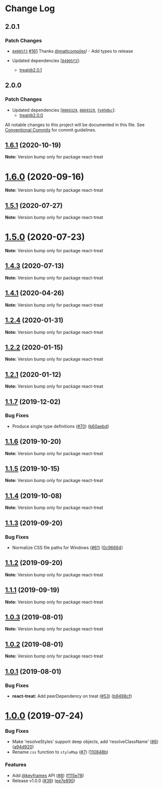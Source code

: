# Change Log

## 2.0.1

### Patch Changes

- [`84905f3`](https://github.com/seek-oss/treat/commit/84905f3b357422307bed6c2ad5c267e374332b18) [#161](https://github.com/seek-oss/treat/pull/161) Thanks [@mattcompiles](https://github.com/mattcompiles)! - Add types to release

- Updated dependencies [[`84905f3`](https://github.com/seek-oss/treat/commit/84905f3b357422307bed6c2ad5c267e374332b18)]:
  - treat@2.0.1

## 2.0.0

### Patch Changes

- Updated dependencies [[`0869329`](https://github.com/seek-oss/treat/commit/086932913da1b07084ea386159645f9fc3a7849e), [`0869329`](https://github.com/seek-oss/treat/commit/086932913da1b07084ea386159645f9fc3a7849e), [`fe950bc`](https://github.com/seek-oss/treat/commit/fe950bc5b5e00bd520ef17aa97400575f63ca859)]:
  - treat@2.0.0

All notable changes to this project will be documented in this file.
See [Conventional Commits](https://conventionalcommits.org) for commit guidelines.

## [1.6.1](https://github.com/seek-oss/treat/tree/master/packages/react-treat/compare/v1.6.0...v1.6.1) (2020-10-19)

**Note:** Version bump only for package react-treat

# [1.6.0](https://github.com/seek-oss/treat/tree/master/packages/react-treat/compare/v1.5.1...v1.6.0) (2020-09-16)

**Note:** Version bump only for package react-treat

## [1.5.1](https://github.com/seek-oss/treat/tree/master/packages/react-treat/compare/v1.5.0...v1.5.1) (2020-07-27)

**Note:** Version bump only for package react-treat

# [1.5.0](https://github.com/seek-oss/treat/tree/master/packages/react-treat/compare/v1.4.3...v1.5.0) (2020-07-23)

**Note:** Version bump only for package react-treat

## [1.4.3](https://github.com/seek-oss/treat/tree/master/packages/react-treat/compare/v1.4.2...v1.4.3) (2020-07-13)

**Note:** Version bump only for package react-treat

## [1.4.1](https://github.com/seek-oss/treat/tree/master/packages/react-treat/compare/v1.4.0...v1.4.1) (2020-04-26)

**Note:** Version bump only for package react-treat

## [1.2.4](https://github.com/seek-oss/treat/tree/master/packages/react-treat/compare/v1.2.3...v1.2.4) (2020-01-31)

**Note:** Version bump only for package react-treat

## [1.2.2](https://github.com/seek-oss/treat/tree/master/packages/react-treat/compare/v1.2.1...v1.2.2) (2020-01-15)

**Note:** Version bump only for package react-treat

## [1.2.1](https://github.com/seek-oss/treat/tree/master/packages/react-treat/compare/v1.2.0...v1.2.1) (2020-01-12)

**Note:** Version bump only for package react-treat

## [1.1.7](https://github.com/seek-oss/treat/tree/master/packages/react-treat/compare/v1.1.6...v1.1.7) (2019-12-02)

### Bug Fixes

- Produce single type definitions ([#70](https://github.com/seek-oss/treat/tree/master/packages/react-treat/issues/70)) ([b60aebd](https://github.com/seek-oss/treat/tree/master/packages/react-treat/commit/b60aebd))

## [1.1.6](https://github.com/seek-oss/treat/tree/master/packages/react-treat/compare/v1.1.5...v1.1.6) (2019-10-20)

**Note:** Version bump only for package react-treat

## [1.1.5](https://github.com/seek-oss/treat/tree/master/packages/react-treat/compare/v1.1.4...v1.1.5) (2019-10-15)

**Note:** Version bump only for package react-treat

## [1.1.4](https://github.com/seek-oss/treat/tree/master/packages/react-treat/compare/v1.1.3...v1.1.4) (2019-10-08)

**Note:** Version bump only for package react-treat

## [1.1.3](https://github.com/seek-oss/treat/tree/master/packages/react-treat/compare/v1.1.2...v1.1.3) (2019-09-20)

### Bug Fixes

- Normalize CSS file paths for Windows ([#61](https://github.com/seek-oss/treat/tree/master/packages/react-treat/issues/61)) ([0c96664](https://github.com/seek-oss/treat/tree/master/packages/react-treat/commit/0c96664))

## [1.1.2](https://github.com/seek-oss/treat/tree/master/packages/react-treat/compare/v1.1.1...v1.1.2) (2019-09-20)

**Note:** Version bump only for package react-treat

## [1.1.1](https://github.com/seek-oss/treat/tree/master/packages/react-treat/compare/v1.1.0...v1.1.1) (2019-09-19)

**Note:** Version bump only for package react-treat

## [1.0.3](https://github.com/seek-oss/treat/tree/master/packages/react-treat/compare/v1.0.2...v1.0.3) (2019-08-01)

**Note:** Version bump only for package react-treat

## [1.0.2](https://github.com/seek-oss/treat/tree/master/packages/react-treat/compare/v1.0.1...v1.0.2) (2019-08-01)

**Note:** Version bump only for package react-treat

## [1.0.1](https://github.com/seek-oss/treat/tree/master/packages/react-treat/compare/v1.0.0...v1.0.1) (2019-08-01)

### Bug Fixes

- **react-treat:** Add peerDependency on treat ([#53](https://github.com/seek-oss/treat/tree/master/packages/react-treat/issues/53)) ([b9498cf](https://github.com/seek-oss/treat/tree/master/packages/react-treat/commit/b9498cf))

# [1.0.0](https://github.com/seek-oss/treat/tree/master/packages/react-treat/compare/v1.0.0-beta.2...v1.0.0) (2019-07-24)

### Bug Fixes

- Make ‘resolveStyles’ support deep objects, add ‘resolveClassName’ ([#6](https://github.com/seek-oss/treat/tree/master/packages/react-treat/issues/6)) ([a94d920](https://github.com/seek-oss/treat/tree/master/packages/react-treat/commit/a94d920))
- Rename `css` function to `styleMap` ([#7](https://github.com/seek-oss/treat/tree/master/packages/react-treat/issues/7)) ([110848b](https://github.com/seek-oss/treat/tree/master/packages/react-treat/commit/110848b))

### Features

- Add [@keyframes](https://github.com/keyframes) API ([#8](https://github.com/seek-oss/treat/tree/master/packages/react-treat/issues/8)) ([f115e78](https://github.com/seek-oss/treat/tree/master/packages/react-treat/commit/f115e78))
- Release v1.0.0 ([#39](https://github.com/seek-oss/treat/tree/master/packages/react-treat/issues/39)) ([ee7e890](https://github.com/seek-oss/treat/tree/master/packages/react-treat/commit/ee7e890))
